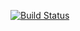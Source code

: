 [![Build Status](https://travis-ci.org/CBMalloch/OpenEffects_Project.svg?branch=master)](https://travis-ci.org/CBMalloch/OpenEffects_Project)
